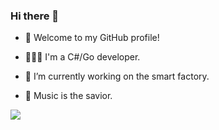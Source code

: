 ### Hi there 👋

<!--
**egandx/egandx** is a ✨ _special_ ✨ repository because its `README.md` (this file) appears on your GitHub profile.

Here are some ideas to get you started:

- 🔭 I’m currently working on ...

- 🌱 I’m currently learning ...

- 👯 I’m looking to collaborate on ...

- 🤔 I’m looking for help with ...

- 💬 Ask me about ...

- 📫 How to reach me: ...

- 😄 Pronouns: ...

- ⚡ Fun fact: ...
  -->

- 🎉 Welcome to my GitHub profile!

- 👨🏻‍💻 I'm  a C#/Go developer.

- 🔭 I’m currently working on the smart factory.

- 🌱 Music is the savior.

  

![](https://github-profile-summary-cards.vercel.app/api/cards/profile-details?username=egandx&theme=github)
